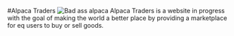 #Alpaca Traders
![Bad ass alpaca](http://i.imgur.com/mS9GFhl.jpg)
Alpaca Traders is a website in progress with the goal of making the world a better place by providing a marketplace for eq users to buy or sell goods.
